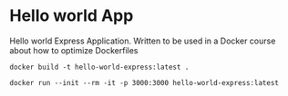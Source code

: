 # Hello world App

Hello world Express Application. Written to be used in a Docker course about how to optimize Dockerfiles

`docker build -t hello-world-express:latest .`

`docker run --init --rm -it -p 3000:3000 hello-world-express:latest`